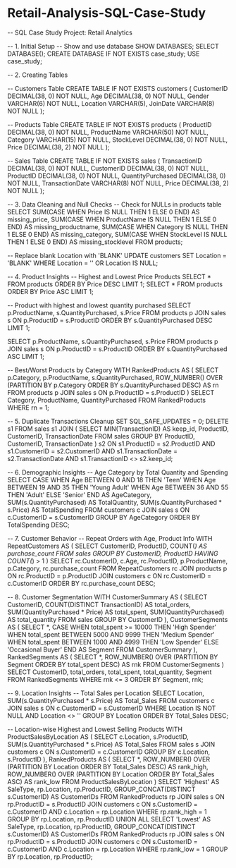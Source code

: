 # Retail-Analysis-SQL-Case-Study

-- SQL Case Study Project: Retail Analytics

-- 1. Initial Setup
-- Show and use database
SHOW DATABASES;
SELECT DATABASE();
CREATE DATABASE IF NOT EXISTS case_study;
USE case_study;

-- 2. Creating Tables

-- Customers Table
CREATE TABLE IF NOT EXISTS customers (
    CustomerID DECIMAL(38, 0) NOT NULL,
    Age DECIMAL(38, 0) NOT NULL,
    Gender VARCHAR(6) NOT NULL,
    Location VARCHAR(5),
    JoinDate VARCHAR(8) NOT NULL
);

-- Products Table
CREATE TABLE IF NOT EXISTS products (
    ProductID DECIMAL(38, 0) NOT NULL,
    ProductName VARCHAR(50) NOT NULL,
    Category VARCHAR(15) NOT NULL,
    StockLevel DECIMAL(38, 0) NOT NULL,
    Price DECIMAL(38, 2) NOT NULL
);

-- Sales Table
CREATE TABLE IF NOT EXISTS sales (
    TransactionID DECIMAL(38, 0) NOT NULL,
    CustomerID DECIMAL(38, 0) NOT NULL,
    ProductID DECIMAL(38, 0) NOT NULL,
    QuantityPurchased DECIMAL(38, 0) NOT NULL,
    TransactionDate VARCHAR(8) NOT NULL,
    Price DECIMAL(38, 2) NOT NULL
);

-- 3. Data Cleaning and Null Checks
-- Check for NULLs in products table
SELECT 
    SUM(CASE WHEN Price IS NULL THEN 1 ELSE 0 END) AS missing_price,
    SUM(CASE WHEN ProductName IS NULL THEN 1 ELSE 0 END) AS missing_productname,
    SUM(CASE WHEN Category IS NULL THEN 1 ELSE 0 END) AS missing_category,
    SUM(CASE WHEN StockLevel IS NULL THEN 1 ELSE 0 END) AS missing_stocklevel
FROM products;

-- Replace blank Location with 'BLANK'
UPDATE customers
SET Location = 'BLANK'
WHERE Location = '' OR Location IS NULL;

-- 4. Product Insights
-- Highest and Lowest Price Products
SELECT * FROM products ORDER BY Price DESC LIMIT 1;
SELECT * FROM products ORDER BY Price ASC LIMIT 1;

-- Product with highest and lowest quantity purchased
SELECT p.ProductName, s.QuantityPurchased, s.Price
FROM products p JOIN sales s ON p.ProductID = s.ProductID
ORDER BY s.QuantityPurchased DESC LIMIT 1;

SELECT p.ProductName, s.QuantityPurchased, s.Price
FROM products p JOIN sales s ON p.ProductID = s.ProductID
ORDER BY s.QuantityPurchased ASC LIMIT 1;

-- Best/Worst Products by Category
WITH RankedProducts AS (
    SELECT p.Category, p.ProductName, s.QuantityPurchased,
           ROW_NUMBER() OVER (PARTITION BY p.Category ORDER BY s.QuantityPurchased DESC) AS rn
    FROM products p JOIN sales s ON p.ProductID = s.ProductID
)
SELECT Category, ProductName, QuantityPurchased FROM RankedProducts WHERE rn = 1;

-- 5. Duplicate Transactions Cleanup
SET SQL_SAFE_UPDATES = 0;
DELETE s1 FROM sales s1
JOIN (
    SELECT MIN(TransactionID) AS keep_id, ProductID, CustomerID, TransactionDate
    FROM sales
    GROUP BY ProductID, CustomerID, TransactionDate
) s2
ON s1.ProductID = s2.ProductID
AND s1.CustomerID = s2.CustomerID
AND s1.TransactionDate = s2.TransactionDate
AND s1.TransactionID <> s2.keep_id;

-- 6. Demographic Insights
-- Age Category by Total Quantity and Spending
SELECT CASE
    WHEN Age BETWEEN 0 AND 18 THEN 'Teen'
    WHEN Age BETWEEN 19 AND 35 THEN 'Young Adult'
    WHEN Age BETWEEN 36 AND 55 THEN 'Adult'
    ELSE 'Senior'
  END AS AgeCategory,
  SUM(s.QuantityPurchased) AS TotalQuantity,
  SUM(s.QuantityPurchased * s.Price) AS TotalSpending
FROM customers c JOIN sales s ON c.CustomerID = s.CustomerID
GROUP BY AgeCategory
ORDER BY TotalSpending DESC;

-- 7. Customer Behavior
-- Repeat Orders with Age, Product Info
WITH RepeatCustomers AS (
    SELECT CustomerID, ProductID, COUNT(*) AS purchase_count
    FROM sales
    GROUP BY CustomerID, ProductID
    HAVING COUNT(*) > 1
)
SELECT rc.CustomerID, c.Age, rc.ProductID, p.ProductName, p.Category, rc.purchase_count
FROM RepeatCustomers rc
JOIN products p ON rc.ProductID = p.ProductID
JOIN customers c ON rc.CustomerID = c.CustomerID
ORDER BY rc.purchase_count DESC;

-- 8. Customer Segmentation
WITH CustomerSummary AS (
    SELECT CustomerID,
           COUNT(DISTINCT TransactionID) AS total_orders,
           SUM(QuantityPurchased * Price) AS total_spent,
           SUM(QuantityPurchased) AS total_quantity
    FROM sales
    GROUP BY CustomerID
),
CustomerSegments AS (
    SELECT *,
           CASE 
               WHEN total_spent >= 10000 THEN 'High Spender'
               WHEN total_spent BETWEEN 5000 AND 9999 THEN 'Medium Spender'
               WHEN total_spent BETWEEN 1000 AND 4999 THEN 'Low Spender'
               ELSE 'Occasional Buyer'
           END AS Segment
    FROM CustomerSummary
),
RankedSegments AS (
    SELECT *, ROW_NUMBER() OVER (PARTITION BY Segment ORDER BY total_spent DESC) AS rnk
    FROM CustomerSegments
)
SELECT CustomerID, total_orders, total_spent, total_quantity, Segment
FROM RankedSegments
WHERE rnk <= 3
ORDER BY Segment, rnk;

-- 9. Location Insights
-- Total Sales per Location
SELECT Location, SUM(s.QuantityPurchased * s.Price) AS Total_Sales
FROM customers c JOIN sales s ON c.CustomerID = s.CustomerID
WHERE Location IS NOT NULL AND Location <> ''
GROUP BY Location
ORDER BY Total_Sales DESC;

-- Location-wise Highest and Lowest Selling Products
WITH ProductSalesByLocation AS (
    SELECT c.Location, s.ProductID, SUM(s.QuantityPurchased * s.Price) AS Total_Sales
    FROM sales s JOIN customers c ON s.CustomerID = c.CustomerID
    GROUP BY c.Location, s.ProductID
),
RankedProducts AS (
    SELECT *,
           ROW_NUMBER() OVER (PARTITION BY Location ORDER BY Total_Sales DESC) AS rank_high,
           ROW_NUMBER() OVER (PARTITION BY Location ORDER BY Total_Sales ASC) AS rank_low
    FROM ProductSalesByLocation
)
SELECT 'Highest' AS SaleType, rp.Location, rp.ProductID,
       GROUP_CONCAT(DISTINCT s.CustomerID) AS CustomerIDs
FROM RankedProducts rp
JOIN sales s ON rp.ProductID = s.ProductID
JOIN customers c ON s.CustomerID = c.CustomerID AND c.Location = rp.Location
WHERE rp.rank_high = 1
GROUP BY rp.Location, rp.ProductID
UNION ALL
SELECT 'Lowest' AS SaleType, rp.Location, rp.ProductID,
       GROUP_CONCAT(DISTINCT s.CustomerID) AS CustomerIDs
FROM RankedProducts rp
JOIN sales s ON rp.ProductID = s.ProductID
JOIN customers c ON s.CustomerID = c.CustomerID AND c.Location = rp.Location
WHERE rp.rank_low = 1
GROUP BY rp.Location, rp.ProductID;
